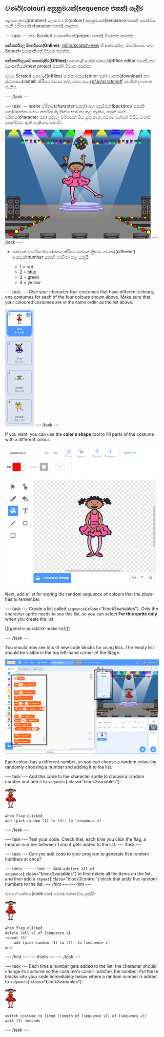 ## වර්ණ(colour) අනුක්‍රමයක්(sequence එකක්) සෑදීම

පළමුව අහඹු(random) ලෙස වර්ණ(colour) අනුක්‍රමයක්(sequence එකක්) පෙන්විය හැකි චරිතයක්(character එකක්) සාදන්න.

\--- task \--- නව Scratch ව්යාපෘතියක්(project එකක්) විවෘත්ත කරන්න.

**අන්තර්ජාල මාර්ගගත(Online):** [rpf.io/scratch-new](https://rpf.io/scratchon) හි අන්තර්ජාල මාර්ගගතව නව Scratch ව්‍යාපෘතියක් විවෘත කරන්න.

**අන්තර්ජාලයට නොබැඳිව(Offline):** නොබැඳි සංස්කාරකයේ(offline editor එකේ) නව ව්‍යාපෘතියක්(new project එකක්) විවෘත කරන්න.

ඔබට Scratch නොබැඳි(offline) සංස්කාරකය(editor එක) බාගත(download) කර ස්ථාපනය(install) කිරීමට අවශ්‍ය නම්, ඔබට එය [rpf.io/scratchoff](https://rpf.io/scratchoff) වෙතින් ලබාගත හැකිය.

\--- /task \---

\--- task \--- sprite චරිතය(character එකක්) සහ පසුබිමක්(backdrop එකක්) තෝරාගන්න. ඔබට නර්තන ශිල්පිනිය භාවිතා කළ හැකිය, නමුත් ඔබේ චරිතය(character එක) පුද්ගල චරිතයක් විය යුතු නැත, අවශ්‍ය වන්නේ විවිධ වර්ණ පෙන්වීමට ඇති හැකියාව පමණි.

![තිර රුව(screenshot)](images/colour-sprite.png) \--- /task \---

+ එක් එක් වර්ණය නියෝජනය කිරීමට ඔබගේ ක්‍රීඩාව වෙනස්(different) අංකයක්(number එකක්) භාවිතා කළ යුතුයි:
    
    + 1 = red
    + 2 = blue
    + 3 = green
    + 4 = yellow

\--- task \--- Give your character four costumes that have different colours, one costumes for each of the four colours shown above. Make sure that your coloured costumes are in the same order as the list above.

![තිර රුව(screenshot)](images/colour-costume.png) \--- /task \---

If you want, you can use the **color a shape** tool to fill parts of the costume with a different colour.

![color-a-shape](images/color-a-shape.png)

Next, add a list for storing the random sequence of colours that the player has to remember.

\--- task \--- Create a list called `sequence`{:class="block3variables"}. Only the character sprite needs to see this list, so you can select **For this sprite only** when you create the list.

[[[generic-scratch3-make-list]]]

\--- /task \---

You should now see lots of new code blocks for using lists. The empty list should be visible in the top left-hand corner of the Stage.

![තිර රුව(screenshot)](images/colour-list-blocks-annotated.png)

Each colour has a different number, so you can choose a random colour by randomly choosing a number and adding it to the list.

\--- task \--- Add this code to the character sprite to choose a random number and add it to `sequence`{:class="block3variables"}:

![ballerina](images/ballerina.png)

```blocks3
when flag clicked
add (pick random (1) to (4)) to [sequence v]
```

\--- /task \---

\--- task \--- Test your code. Check that, each time you click the flag, a random number between 1 and 4 gets added to the list. \--- /task \---

\--- task \--- Can you add code to your program to generate five random numbers at once?

\--- hints \--- \--- hint \--- Add a `delete all of sequence`{:class="block3variables"} to first delete all the items on the list, and then add a `repeat`{:class="block3control"} block that adds five random numbers to the list. \--- /hint \--- \--- hint \---

ඔබගේ කේතය(code එක) මෙබඳු එකක් විය යුතුයි:

![ballerina](images/ballerina.png)

```blocks3
when flag clicked
delete (all v) of [sequence v]
repeat (5)
    add (pick random (1) to (4)) to [sequence v]
end
```

\--- /hint \--- \--- /hints \--- \--- /task \---

\--- task \--- Each time a number gets added to the list, the character should change its costume so the costume's colour matches the number. Put these blocks into your code immediately below where a random number is added to `sequence`{:class="block3variables"}:

![ballerina](images/ballerina.png)

```blocks3
switch costume to (item (length of [sequence v]) of [sequence v])
wait (1) seconds
```

\--- /task \---